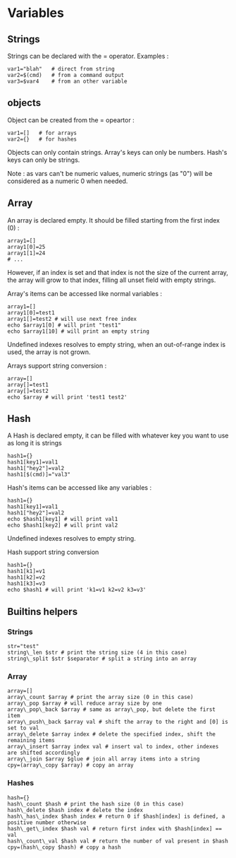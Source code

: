 
# Variables

## Strings

Strings can be declared with the = operator.
Examples :

```
var1="blah"   # direct from string
var2=$(cmd)   # from a command output
var3=$var4    # from an other variable
```

## objects

Object can be created from the = opeartor :

```
var1=[]   # for arrays
var2={}   # for hashes
```

Objects can only contain strings.
Array's keys can only be numbers.
Hash's keys can only be strings.

Note : as vars can't be numeric values,
numeric strings (as "0") will be considered as a numeric 0 when needed.

## Array

An array is declared empty. It should be filled starting from the first index (0) :

```
array1=[]
array1[0]=25
array1[1]=24
# ...
```

However, if an index is set and that index is not the size of the current array,
the array will grow to that index, filling all unset field with empty strings.

Array's items can be accessed like normal variables :

```
array1=[]
array1[0]=test1
array1[]=test2 # will use next free index
echo $array1[0] # will print "test1"
echo $array1[10] # will print an empty string
```

Undefined indexes resolves to empty string, when an out-of-range index is used,
the array is not grown.

Arrays support string conversion :

```
array=[]
array[]=test1
array[]=test2
echo $array # will print 'test1 test2'
```

## Hash

A Hash is declared empty, it can be filled with whatever key you want to use
as long it is strings

```
hash1={}
hash1[key1]=val1
hash1["hey2"]=val2
hash1[$(cmd)]="val3"
```

Hash's items can be accessed like any variables :

```
hash1={}
hash1[key1]=val1
hash1["hey2"]=val2
echo $hash1[key1] # will print val1
echo $hash1[key2] # will print val2
```

Undefined indexes resolves to empty string.

Hash support string conversion

```
hash1={}
hash1[k1]=v1
hash1[k2]=v2
hash1[k3]=v3
echo $hash1 # will print 'k1=v1 k2=v2 k3=v3'
```

## Builtins helpers

### Strings

```
str="test"
string\_len $str # print the string size (4 in this case)
string\_split $str $separator # split a string into an array
```

### Array

```
array=[]
array\_count $array # print the array size (0 in this case)
array\_pop $array # will reduce array size by one
array\_pop\_back $array # same as array\_pop, but delete the first item
array\_push\_back $array val # shift the array to the right and [0] is set to val
array\_delete $array index # delete the specified index, shift the remaining items
array\_insert $array index val # insert val to index, other indexes are shifted accordingly
array\_join $array $glue # join all array items into a string
cpy=(array\_copy $array) # copy an array
```

### Hashes

```
hash={}
hash\_count $hash # print the hash size (0 in this case)
hash\_delete $hash index # delete the index
hash\_has\_index $hash index # return 0 if $hash[index] is defined, a positive number otherwise
hash\_get\_index $hash val # return first index with $hash[index] == val
hash\_count\_val $hash val # return the number of val present in $hash
cpy=(hash\_copy $hash) # copy a hash
```

